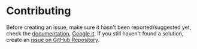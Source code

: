 # Contributing

Before creating an issue, make sure it hasn't been reported/suggested yet, check the [documentation](https://zetharionn.gitbook.io/aniapi-docs), [Google it](https://www.google.com/). If you still haven't found a solution, create an [issue on GitHub Repository](https://github.com/zetharionn/anitrack/issues/new/choose).
